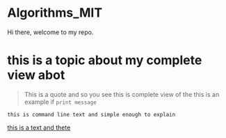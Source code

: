 # **Algorithms_MIT**
Hi there, welcome to my repo. 
# **this is a topic about my complete view abot**

>This is a quote and so you see this is complete view of the 
> this is an example if `print message`
```commandline
this is command line text and simple enough to explain 
```
[this is a text and thete ](www.google.com)